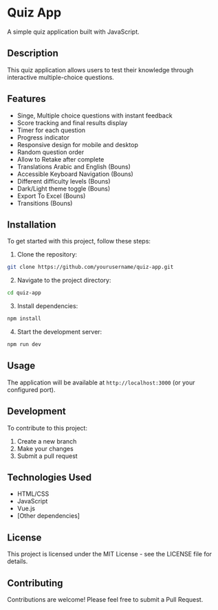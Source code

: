# Quiz App

A simple quiz application built with JavaScript.

## Description

This quiz application allows users to test their knowledge through interactive multiple-choice questions.

## Features
- Singe, Multiple choice questions with instant feedback
- Score tracking and final results display
- Timer for each question
- Progress indicator
- Responsive design for mobile and desktop
- Random question order
- Allow to Retake after complete
- Translations Arabic and English (Bouns)
- Accessible Keyboard Navigation (Bouns)
- Different difficulty levels (Bouns)
- Dark/Light theme toggle (Bouns)
- Export To Excel (Bouns)
- Transitions (Bouns)

## Installation

To get started with this project, follow these steps:

1. Clone the repository:

```bash
git clone https://github.com/yourusername/quiz-app.git
```

2. Navigate to the project directory:

```bash
cd quiz-app
```

3. Install dependencies:

```bash
npm install
```

4. Start the development server:

```bash
npm run dev
```

## Usage

The application will be available at `http://localhost:3000` (or your configured port).

## Development

To contribute to this project:

1. Create a new branch
2. Make your changes
3. Submit a pull request

## Technologies Used

- HTML/CSS
- JavaScript
- Vue.js
- [Other dependencies]

## License

This project is licensed under the MIT License - see the LICENSE file for details.

## Contributing

Contributions are welcome! Please feel free to submit a Pull Request.
